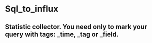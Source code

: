 <h1>Sql_to_influx</h1>
<h2>Statistic collector. You need only to mark your query with tags: _time, _tag or _field.</h2>
